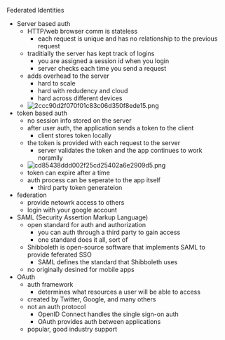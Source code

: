 Federated Identities 

* Server based auth
	* HTTP/web browser comm is stateless
		* each request is unique and has no relationship to the previous request 
	* traditially the server has kept track of logins 
		* you are assigned a session id when you login
		* server checks each time you send a request 
	* adds overhead to the server
		* hard to scale 
		* hard with redudency and cloud 
		* hard across different devices 
	* ![2ccc90d2f070f01c83c06d350f8ede15.png](../../../_resources/6d7ec97b25054fb2b848a426ad864be6.png)
* token based auth 
	* no session info stored on the server 
	* after user auth, the application sends a token to the client 
		* client stores token locally 
	* the token is provided with each request to the server 
		* server validates the token and the app continues to work noramlly 
	* ![cd85438ddd002f25cd25402a6e2909d5.png](../../../_resources/617cb8b42b7347a9a445cb17279205ed.png)
	* token can expire after a time 
	* auth process can be seperate to the app itself 
		* third party token generateion
* federation  
	* provide netowrk access to others
	* login with your google account 
* SAML (Security Assertion Markup Language)
	* open standard for auth and authorization 
		* you can auth through a third party to gain access
		* one standard does it all, sort of 
	* Shibboleth is open-source software that implements SAML to provide feferated SSO
		* SAML defines the standard that Shibboleth uses
	* no originally desined for mobile apps 
* OAuth
	* auth framework
		* determines what resources a user will be able to access
	* created by Twitter, Google, and many others 
	* not an auth protocol 
		* OpenID Connect handles the single sign-on auth
		* OAuth provides auth between applications 
	* popular, good industry support 